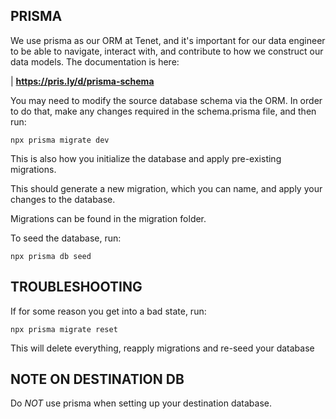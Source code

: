 ## PRISMA ##

We use prisma as our ORM at Tenet, and it's important for our data engineer to be able to navigate, interact with, and contribute to how we construct our data models. The documentation is here:

| __https://pris.ly/d/prisma-schema__

You may need to modify the source database schema via the ORM. In order to do that, make any changes required in the schema.prisma file, and then run:

```
npx prisma migrate dev
```

This is also how you initialize the database and apply pre-existing migrations.

This should generate a new migration, which you can name, and apply your changes to the database.

Migrations can be found in the migration folder.

To seed the database, run:
```
npx prisma db seed
```

## TROUBLESHOOTING ##

If for some reason you get into a bad state, run:

```
npx prisma migrate reset
```

This will delete everything, reapply migrations and re-seed your database

## NOTE ON DESTINATION DB ##

Do _NOT_ use prisma when setting up your destination database.